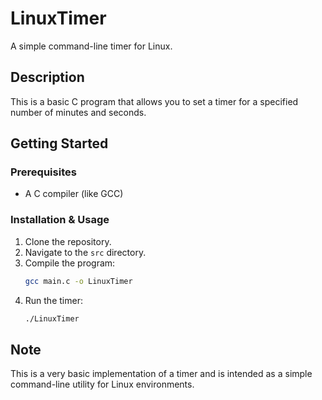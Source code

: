 # LinuxTimer

A simple command-line timer for Linux.

## Description

This is a basic C program that allows you to set a timer for a specified number of minutes and seconds. 
## Getting Started

### Prerequisites

*   A C compiler (like GCC)

### Installation & Usage

1.  Clone the repository.
2.  Navigate to the `src` directory.
3.  Compile the program:
    ```bash
    gcc main.c -o LinuxTimer
    ```
4.  Run the timer:
    ```bash
    ./LinuxTimer
    ```

## Note

This is a very basic implementation of a timer and is intended as a simple command-line utility for Linux environments.
